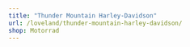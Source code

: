 ```yaml
---
title: "Thunder Mountain Harley-Davidson"
url: /loveland/thunder-mountain-harley-davidson/
shop: Motorrad
---
```

